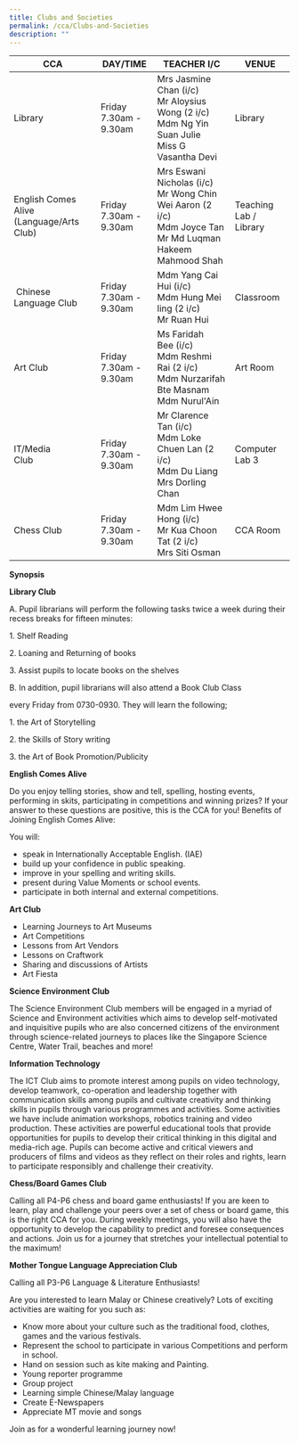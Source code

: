 ```yaml
---
title: Clubs and Societies
permalink: /cca/Clubs-and-Societies
description: ""
---
```

| CCA | DAY/TIME | TEACHER I/C| VENUE
| -------- | -------- | -------- |-------- |
|Library| Friday<br>7.30am - 9.30am| Mrs Jasmine Chan (i/c)<br>Mr Aloysius Wong (2 i/c)<br>Mdm Ng Yin Suan Julie<br>Miss G Vasantha Devi| Library
|English Comes Alive (Language/Arts Club)|Friday<br>7.30am - 9.30am|Mrs Eswani Nicholas (i/c)<br>Mr Wong Chin Wei Aaron (2 i/c)<br>Mdm Joyce Tan<br>Mr Md Luqman Hakeem Mahmood Shah|Teaching Lab / Library
| Chinese Language Club| Friday<br>7.30am - 9.30am| Mdm Yang Cai Hui (i/c)<br>Mdm Hung Mei ling (2 i/c)  <br>Mr Ruan Hui|Classroom
|Art Club| Friday<br>7.30am - 9.30am|Ms Faridah Bee (i/c)<br>Mdm Reshmi Rai (2 i/c)<br>Mdm Nurzarifah Bte Masnam  <br>Mdm Nurul'Ain| Art Room
| IT/Media  <br>Club | Friday<br>7.30am - 9.30am| Mr Clarence Tan (i/c)<br>Mdm Loke Chuen Lan (2 i/c)<br>Mdm Du Liang<br>Mrs Dorling Chan| Computer Lab 3
|Chess Club| Friday<br>7.30am - 9.30am|Mdm Lim Hwee Hong (i/c)<br>Mr Kua Choon Tat (2 i/c)<br>Mrs Siti Osman| CCA Room


**Synopsis**

**Library Club**

A. Pupil librarians will perform the following tasks twice a week during their recess breaks for fifteen minutes:

1\. Shelf Reading

2\. Loaning and Returning of books

3\. Assist pupils to locate books on the shelves

  

B. In addition, pupil librarians will also attend a Book Club Class

every Friday from 0730-0930. They will learn the following;

1\. the Art of Storytelling

2\. the Skills of Story writing

3\. the Art of Book Promotion/Publicity

  

**English Comes Alive**

Do you enjoy telling stories, show and tell, spelling, hosting events, performing in skits, participating in competitions and winning prizes? If your answer to these questions are positive, this is the CCA for you! Benefits of Joining English Comes Alive:

  

You will:

*   speak in Internationally Acceptable English. (IAE)
*   build up your confidence in public speaking.
*   improve in your spelling and writing skills.
*   present during Value Moments or school events.
*   participate in both internal and external competitions.

**Art Club**

*   Learning Journeys to Art Museums
*   Art Competitions
*   Lessons from Art Vendors
*   Lessons on Craftwork
*   Sharing and discussions of Artists
*   Art Fiesta

  

**Science Environment Club**

The Science Environment Club members will be engaged in a myriad of Science and Environment activities which aims to develop self-motivated and inquisitive pupils who are also concerned citizens of the environment through science-related journeys to places like the Singapore Science Centre, Water Trail, beaches and more!

  

**Information Technology**

The ICT Club aims to promote interest among pupils on video technology, develop teamwork, co-operation and leadership together with communication skills among pupils and cultivate creativity and thinking skills in pupils through various programmes and activities. Some activities we have include animation workshops, robotics training and video production. These activities are powerful educational tools that provide opportunities for pupils to develop their critical thinking in this digital and media-rich age. Pupils can become active and critical viewers and producers of films and videos as they reflect on their roles and rights, learn to participate responsibly and challenge their creativity.

  

**Chess/Board Games Club**

Calling all P4-P6 chess and board game enthusiasts! If you are keen to learn, play and challenge your peers over a set of chess or board game, this is the right CCA for you. During weekly meetings, you will also have the opportunity to develop the capability to predict and foresee consequences and actions. Join us for a journey that stretches your intellectual potential to the maximum!

  

**Mother Tongue Language Appreciation Club**

Calling all P3-P6 Language & Literature Enthusiasts!

Are you interested to learn Malay or Chinese creatively? Lots of exciting activities are waiting for you such as:

*   Know more about your culture such as the traditional food, clothes, games and the various festivals.
*   Represent the school to participate in various Competitions and perform in school.
*   Hand on session such as kite making and Painting.
*   Young reporter programme
*   Group project
*   Learning simple Chinese/Malay language
*   Create E-Newspapers
*   Appreciate MT movie and songs

Join as for a wonderful learning journey now!